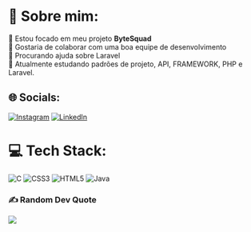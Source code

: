 # 💫 Sobre mim:
🔭 Estou focado em meu projeto **ByteSquad**<br>👯 Gostaria de colaborar com uma boa equipe de desenvolvimento<br>🤝 Procurando ajuda sobre Laravel<br>🌱 Atualmente estudando padrões de projeto, API, FRAMEWORK, PHP e Laravel.


## 🌐 Socials:
[![Instagram](https://img.shields.io/badge/Instagram-%23E4405F.svg?logo=Instagram&logoColor=white)](https://instagram.com/ehomachado) [![LinkedIn](https://img.shields.io/badge/LinkedIn-%230077B5.svg?logo=linkedin&logoColor=white)](https://linkedin.com/in/eduardohcm) 

# 💻 Tech Stack:
![C](https://img.shields.io/badge/c-%2300599C.svg?style=for-the-badge&logo=c&logoColor=white)  ![CSS3](https://img.shields.io/badge/css3-%231572B6.svg?style=for-the-badge&logo=css3&logoColor=white) ![HTML5](https://img.shields.io/badge/html5-%23E34F26.svg?style=for-the-badge&logo=html5&logoColor=white) ![Java](https://img.shields.io/badge/java-%23ED8B00.svg?style=for-the-badge&logo=openjdk&logoColor=white)


### ✍️ Random Dev Quote
![](https://quotes-github-readme.vercel.app/api?type=horizontal&theme=tokyonight)

<!-- Proudly created with GPRM ( https://gprm.itsvg.in ) -->
